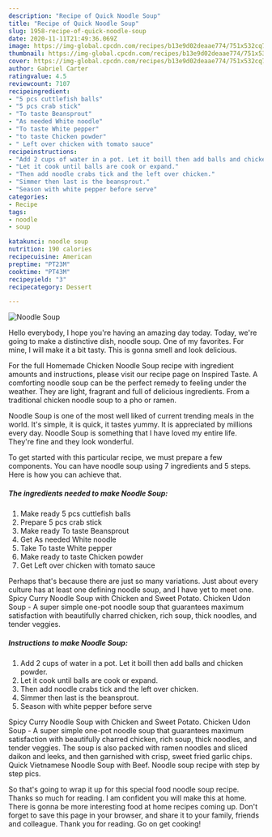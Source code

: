 ```yaml
---
description: "Recipe of Quick Noodle Soup"
title: "Recipe of Quick Noodle Soup"
slug: 1958-recipe-of-quick-noodle-soup
date: 2020-11-11T21:49:36.069Z
image: https://img-global.cpcdn.com/recipes/b13e9d02deaae774/751x532cq70/noodle-soup-recipe-main-photo.jpg
thumbnail: https://img-global.cpcdn.com/recipes/b13e9d02deaae774/751x532cq70/noodle-soup-recipe-main-photo.jpg
cover: https://img-global.cpcdn.com/recipes/b13e9d02deaae774/751x532cq70/noodle-soup-recipe-main-photo.jpg
author: Gabriel Carter
ratingvalue: 4.5
reviewcount: 7107
recipeingredient:
- "5 pcs cuttlefish balls"
- "5 pcs crab stick"
- "To taste Beansprout"
- "As needed White noodle"
- "To taste White pepper"
- "to taste Chicken powder"
- " Left over chicken with tomato sauce"
recipeinstructions:
- "Add 2 cups of water in a pot. Let it boill then add balls and chicken powder."
- "Let it cook until balls are cook or expand."
- "Then add noodle crabs tick and the left over chicken."
- "Simmer then last is the beansprout."
- "Season with white pepper before serve"
categories:
- Recipe
tags:
- noodle
- soup

katakunci: noodle soup 
nutrition: 190 calories
recipecuisine: American
preptime: "PT23M"
cooktime: "PT43M"
recipeyield: "3"
recipecategory: Dessert

---
```



![Noodle Soup](https://img-global.cpcdn.com/recipes/b13e9d02deaae774/751x532cq70/noodle-soup-recipe-main-photo.jpg)

Hello everybody, I hope you're having an amazing day today. Today, we're going to make a distinctive dish, noodle soup. One of my favorites. For mine, I will make it a bit tasty. This is gonna smell and look delicious.

For the full Homemade Chicken Noodle Soup recipe with ingredient amounts and instructions, please visit our recipe page on Inspired Taste. A comforting noodle soup can be the perfect remedy to feeling under the weather. They are light, fragrant and full of delicious ingredients. From a traditional chicken noodle soup to a pho or ramen.

Noodle Soup is one of the most well liked of current trending meals in the world. It's simple, it is quick, it tastes yummy. It is appreciated by millions every day. Noodle Soup is something that I have loved my entire life. They're fine and they look wonderful.


To get started with this particular recipe, we must prepare a few components. You can have noodle soup using 7 ingredients and 5 steps. Here is how you can achieve that.

<!--inarticleads1-->

##### The ingredients needed to make Noodle Soup:

1. Make ready 5 pcs cuttlefish balls
1. Prepare 5 pcs crab stick
1. Make ready To taste Beansprout
1. Get As needed White noodle
1. Take To taste White pepper
1. Make ready to taste Chicken powder
1. Get  Left over chicken with tomato sauce


Perhaps that&#39;s because there are just so many variations. Just about every culture has at least one defining noodle soup, and I have yet to meet one. Spicy Curry Noodle Soup with Chicken and Sweet Potato. Chicken Udon Soup - A super simple one-pot noodle soup that guarantees maximum satisfaction with beautifully charred chicken, rich soup, thick noodles, and tender veggies. 

<!--inarticleads2-->

##### Instructions to make Noodle Soup:

1. Add 2 cups of water in a pot. Let it boill then add balls and chicken powder.
1. Let it cook until balls are cook or expand.
1. Then add noodle crabs tick and the left over chicken.
1. Simmer then last is the beansprout.
1. Season with white pepper before serve


Spicy Curry Noodle Soup with Chicken and Sweet Potato. Chicken Udon Soup - A super simple one-pot noodle soup that guarantees maximum satisfaction with beautifully charred chicken, rich soup, thick noodles, and tender veggies. The soup is also packed with ramen noodles and sliced daikon and leeks, and then garnished with crisp, sweet fried garlic chips. Quick Vietnamese Noodle Soup with Beef. Noodle soup recipe with step by step pics. 

So that's going to wrap it up for this special food noodle soup recipe. Thanks so much for reading. I am confident you will make this at home. There is gonna be more interesting food at home recipes coming up. Don't forget to save this page in your browser, and share it to your family, friends and colleague. Thank you for reading. Go on get cooking!
